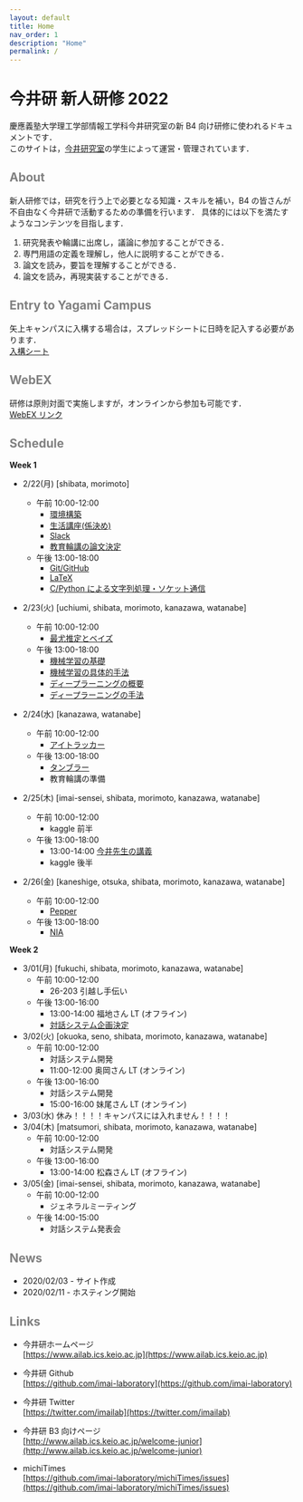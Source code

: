 ```yaml
---
layout: default
title: Home
nav_order: 1
description: "Home"
permalink: /
---
```


# 今井研 新人研修 2022

慶應義塾大学理工学部情報工学科今井研究室の新 B4 向け研修に使われるドキュメントです．<br>
このサイトは，[今井研究室](https://www.ailab.ics.keio.ac.jp/)の学生によって運営・管理されています．

## <font color="Gray">About</font>

新人研修では，研究を行う上で必要となる知識・スキルを補い，B4 の皆さんが不自由なく今井研で活動するための準備を行います．
具体的には以下を満たすようなコンテンツを目指します．

1. 研究発表や輪講に出席し，議論に参加することができる．
2. 専門用語の定義を理解し，他人に説明することができる．
3. 論文を読み，要旨を理解することができる．
4. 論文を読み，再現実装することができる．

## <font color="Gray">Entry to Yagami Campus</font>

矢上キャンパスに入構する場合は，スプレッドシートに日時を記入する必要があります．  
[入構シート](https://docs.google.com/spreadsheets/d/1kOKQgQ1kD1gJ063VJDWu5r_3kfAwx6rAZsnhuziEpU8/)

## <font color="Gray">WebEX</font>

研修は原則対面で実施しますが，オンラインから参加も可能です．  
[WebEX リンク](https://keio-students.webex.com/keio-students/j.php?MTID=m87d71a15ac4c58269edb38bbbaf20306)

## <font color="Gray">Schedule</font>

**Week 1**

- 2/22(月) [shibata, morimoto]
  - 午前 10:00-12:00
    - [環境構築](https://docs.google.com/document/d/1J0yfF-K4TyxxtF3Bf-JJ9MRxl1Y2vTJUZ0p7RKwbkCA/edit?usp=sharing)
    - [生活講座(係決め)](https://docs.google.com/document/d/1RA3eUeSNBWeJl7RkmOsN_EK5mJ587xRcmDnhkOjjmzo/edit?usp=sharing)
    - [Slack](https://docs.google.com/presentation/d/1HvdkXMP8r3TTuVCRYEOusSSwR32P1heFaBvs8IU7_zw/edit?usp=sharing)
    - [教育輪講の論文決定](https://docs.google.com/document/d/131dmmqRl-2mXqdReYvh1WNVjWl_kD86z8aO-DGl8zxY/edit?usp=sharing)
  - 午後 13:00-18:00
    - [Git/GitHub](https://www.ailab.ics.keio.ac.jp/b4_induction_training/docs/devops/git.html)
    - [LaTeX](https://www.ailab.ics.keio.ac.jp/b4_induction_training/docs/tex)
    - [C/Python による文字列処理・ソケット通信](https://www.ailab.ics.keio.ac.jp/b4_induction_training/docs/python)
- 2/23(火) [uchiumi, shibata, morimoto, kanazawa, watanabe]
  - 午前 10:00-12:00
    - [最尤推定とベイズ](https://drive.google.com/file/d/1lKGGzoTX8_3ue4h4YrPs0z5Zgz7J-4Tx/view?usp=sharing)
  - 午後 13:00-18:00
    - [機械学習の基礎](https://www.ailab.ics.keio.ac.jp/b4_induction_training/docs/dlg/chapter2.html)
    - [機械学習の具体的手法](https://www.ailab.ics.keio.ac.jp/b4_induction_training/docs/dlg/chapter3.html)
    - [ディープラーニングの概要](https://www.ailab.ics.keio.ac.jp/b4_induction_training/docs/dlg/chapter5.html)
    - [ディープラーニングの手法](https://www.ailab.ics.keio.ac.jp/b4_induction_training/docs/dlg/chapter6.html)
- 2/24(水) [kanazawa, watanabe]
  - 午前 10:00-12:00
    - [アイトラッカー](https://docs.google.com/presentation/d/1T5H-t5PVkjr_Xzy4uugtSXT1NLJ45Mig6zgGE2EeZ7A/edit?usp=sharing)
  - 午後 13:00-18:00
    - [タンブラー](https://drive.google.com/file/d/1rT1QfkcWQEsQ3ajypOq242NLrF5TnJ6v/view?usp=sharing)
    - 教育輪講の準備
- 2/25(木) [imai-sensei, shibata, morimoto, kanazawa, watanabe]

  - 午前 10:00-12:00
    - kaggle 前半
  - 午後 13:00-18:00
    - 13:00-14:00 [今井先生の講義](https://drive.google.com/file/d/1DQIOJiGe4nIRctc6tkM1lUuSufUaonbD/view?usp=sharing)
    - kaggle 後半

- 2/26(金) [kaneshige, otsuka, shibata, morimoto, kanazawa, watanabe]
  - 午前 10:00-12:00
    - [Pepper](https://docs.google.com/presentation/d/1DzaGYKmhlk0JJFt71uKjwHtIdbj1QPNhfdD24gP4oNU/edit?usp=sharing)
  - 午後 13:00-18:00
    - [NIA](https://docs.google.com/document/d/1RIH71oJKG_-oPf8TMzsOYZyTXldn5WBvv2Azxlo6plc/edit?usp=sharing)

**Week 2**

- 3/01(月) [fukuchi, shibata, morimoto, kanazawa, watanabe]
  - 午前 10:00-12:00
    - 26-203 引越し手伝い
  - 午後 13:00-16:00
    - 13:00-14:00 福地さん LT (オフライン)
    - [対話システム企画決定](https://docs.google.com/presentation/d/16l3pusMdl8IeMmZrmE7wiqnFF5rIB2FGg85FhCzeKZM/edit?usp=sharing)
- 3/02(火) [okuoka, seno, shibata, morimoto, kanazawa, watanabe]
  - 午前 10:00-12:00
    - 対話システム開発
    - 11:00-12:00 奥岡さん LT (オンライン)
  - 午後 13:00-16:00
    - 対話システム開発
    - 15:00-16:00 妹尾さん LT (オンライン)
- 3/03(水) 休み！！！！キャンパスには入れません！！！！
- 3/04(木) [matsumori, shibata, morimoto, kanazawa, watanabe]
  - 午前 10:00-12:00
    - 対話システム開発
  - 午後 13:00-16:00
    - 13:00-14:00 松森さん LT (オフライン)
- 3/05(金) [imai-sensei, shibata, morimoto, kanazawa, watanabe]
  - 午前 10:00-12:00
    - ジェネラルミーティング
  - 午後 14:00-15:00
    - 対話システム発表会

## <font color="Gray">News</font>

- 2020/02/03 - サイト作成
- 2020/02/11 - ホスティング開始

## <font color="Gray">Links</font>

- 今井研ホームページ<br>
  [https://www.ailab.ics.keio.ac.jp](https://www.ailab.ics.keio.ac.jp)

- 今井研 Github<br>
  [https://github.com/imai-laboratory](https://github.com/imai-laboratory)

- 今井研 Twitter<br>
  [https://twitter.com/imailab](https://twitter.com/imailab)

- 今井研 B3 向けページ<br>
  [http://www.ailab.ics.keio.ac.jp/welcome-junior](http://www.ailab.ics.keio.ac.jp/welcome-junior)

- michiTimes<br>
  [https://github.com/imai-laboratory/michiTimes/issues](https://github.com/imai-laboratory/michiTimes/issues)
